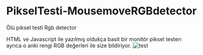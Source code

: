 # PikselTesti-MousemoveRGBdetector
Ölü piksel testi Rgb detector

HTML ve Javascript ile yazılmış oldukça basit bir monitör piksel testerı ayrıca o anki rengi RGB değerleri ile size bildiriyor.
![test](https://user-images.githubusercontent.com/107503923/179358215-e0ee8359-88d5-43a5-aa72-b8ef26cad57d.png)
